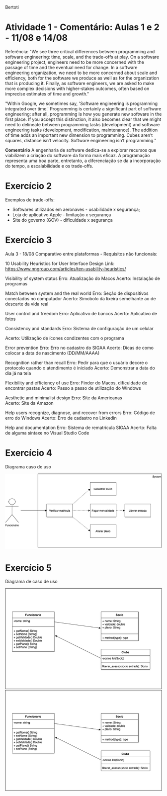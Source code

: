 Bertoti
# Atividade 1 - Comentário: Aulas 1 e 2 - 11/08 e 14/08

Referência: 
"We see three critical differences between programming and software engineering: time, scale, and the trade-offs at play. On a software engineering project, engineers need to be more concerned with the passage of time and the eventual need for change. In a software engineering organization, we need to be more concerned about scale and efficiency, both for the software we produce as well as for the organization that is producing it. Finally, as software engineers, we are asked to make more complex decisions with higher-stakes outcomes, often based on imprecise estimates of time and growth."

"Within Google, we sometimes say, 'Software engineering is programming integrated over time.' Programming is certainly a significant part of software engineering: after all, programming is how you generate new software in the first place. If you accept this distinction, it also becomes clear that we might need to delineate between programming tasks (development) and software engineering tasks (development, modification, maintenance). The addition of time adds an important new dimension to programming. Cubes aren’t squares, distance isn’t velocity. Software engineering isn’t programming."

**Comentário**
  A engenharia de software dedica-se a explorar recursos que viabilizem a criação do software da forma mais eficaz. A programação representa uma boa parte, entretanto, a diferenciação se da a incorporação do tempo, a escalabilidade e os trade-offs.

# Exercício 2
Exemplos de trade-offs:
- Softwares utilizados em aeronaves - usabilidade x segurança;
- Loja de aplicativo Apple - limitação x segurança
- Site do governo (GOV) - dificuldade x segurança


# Exercício 3
Aula 3 - 18/08
Comparativo entre plataformas - Requisitos não funcionais:

10 Usability Heuristics for User Interface Design 
Link: https://www.nngroup.com/articles/ten-usability-heuristics/

Visibility of system status 
Erro: Atualização do Macos
Acerto: Instalação de programas 

Match between system and the real world
Erro: Seção de dispositivos conectados no computador
Acerto: Símobolo da lixeira semelhante ao de descarte da vida real

User control and freedom
Erro: Aplicativo de bancos
Acerto: Aplicativo de fotos

Consistency and standards
Erro: Sistema de configuração de um celular 

Acerto: Utilização de ícones condizentes com o programa

Error prevention
Erro: Erro no cadastro do SIGAA
Acerto: Dicas de como colocar a data de nascimento (DD/MM/AAAA)

Recognition rather than recall
Erro: Pedir para que o usuário decore o protocolo quando o atendimento é iniciado 
Acerto: Demonstrar a data do dia já na tela 

Flexibility and efficiency of use
Erro: Finder do Macos, dificuldade de encontrar pastas
Acerto: Passo a passo de utilização do Windows

Aesthetic and minimalist design
Erro: Site da Americanas    
Acerto: Site da Amazon 

Help users recognize, diagnose, and recover from errors
Erro: Código de erro do Windows
Acerto: Erro de cadastro no Linkedin

Help and documentation
Erro: Sistema de rematrícula SIGAA
Acerto: Falta de alguma sintaxe no Visual Studio Code


# Exercício 4
Diagrama caso de uso

<img src="/Engenharia_SW/Image/diagrama_caso_de_uso.png" alt="">


# Exercício 5 
Diagrama de caso de uso

<img src="/Engenharia_SW/Image/DiagramaDeClasse1.png" alt="Versão 1">


<img src="/Engenharia_SW/Image/Diagrama_de_classe2.0.png" alt="Versão 2">